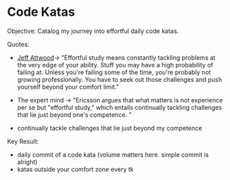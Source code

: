 # Code Katas 

Objective: Catalog my journey into effortful daily code katas.


Quotes:
* [Jeff Attwood](https://blog.codinghorror.com/the-ultimate-code-kata/)-> "Effortful study means constantly tackling problems at the very edge of your ability. Stuff you may have a high probability of failing at. Unless you're failing some of the time, you're probably not growing professionally. You have to seek out those challenges and push yourself beyond your comfort limit." 
* The expert mind -> "Ericsson argues that what matters is not experience per se but "effortful study," which entails continually tackling challenges that lie just beyond one's competence. "

* continually tackle challenges that lie just beyond my competence

Key Result: 
* daily commit of a code kata (volume matters here. simple commit is alright)
* katas outside your comfort zone every tk  